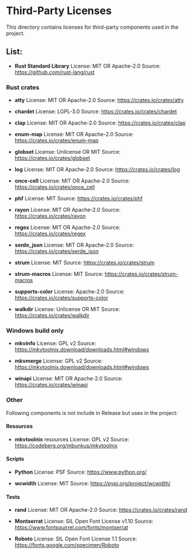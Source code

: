 # Third-Party Licenses

This directory contains licenses for third-party components used in the
project.

## List:

- **Rust Standard Library**
  License: MIT OR Apache-2.0
  Source: https://github.com/rust-lang/rust
  
### Rust crates  

- **atty**
  License: MIT OR Apache-2.0 
  Source: https://crates.io/crates/atty
  
- **chardet**
  License: LGPL-3.0
  Source: https://crates.io/crates/chardet
  
- **clap**
  License: MIT OR Apache-2.0
  Source: https://crates.io/crates/clap

- **enum-map**
  License: MIT OR Apache-2.0
  Source: https://crates.io/crates/enum-map
  
- **globset**
  License: Unlicense OR MIT
  Source: https://crates.io/crates/globset
  
- **log**
  License: MIT OR Apache-2.0
  Source: https://crates.io/crates/log
  
- **once-cell**
  License: MIT OR Apache-2.0
  Source: https://crates.io/crates/once_cell
  
- **phf**
  License: MIT
  Source: https://crates.io/crates/phf
  
- **rayon**
  License: MIT OR Apache-2.0
  Source: https://crates.io/crates/rayon
  
- **regex**
  License: MIT OR Apache-2.0
  Source: https://crates.io/crates/regex
  
- **serde_json**
  License: MIT OR Apache-2.0
  Source: https://crates.io/crates/serde_json
  
- **strum**
  License: MIT
  Source: https://crates.io/crates/strum

- **strum-macros**
  License: MIT
  Source: https://crates.io/crates/strum-macros
  
- **supports-color**
  License: Apache-2.0
  Source: https://crates.io/crates/supports-color
  
- **walkdir**
  License: Unlicense OR MIT
  Source: https://crates.io/crates/walkdir
  
### Windows build only

- **mkvinfo**
  License: GPL v2
  Source: https://mkvtoolnix.download/downloads.html#windows
  
- **mkvmerge**
  License: GPL v2
  Source: https://mkvtoolnix.download/downloads.html#windows
  
- **winapi**
  License: MIT OR Apache-2.0
  Source: https://crates.io/crates/winapi
  
### Other

Following components is not include in Release but uses in the project: 

#### Resources

- **mkvtoolnix** resources
  License: GPL v2
  Source: https://codeberg.org/mbunkus/mkvtoolnix
  
#### Scripts

- **Python**
  License: PSF
  Source: https://www.python.org/
  
- **wcwidth**
  License: MIT
  Source: https://pypi.org/project/wcwidth/
  
#### Tests

- **rand**
  License: MIT OR Apache-2.0 
  Source: https://crates.io/crates/rand

- **Montserrat**
  License: SIL Open Font License v1.10
  Source: https://www.fontsquirrel.com/fonts/montserrat

- **Roboto**
  License: SIL Open Font License 1.1
  Source: https://fonts.google.com/specimen/Roboto
